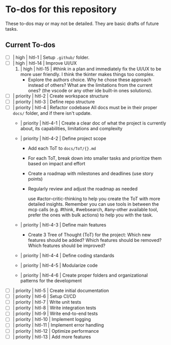 # To-dos for this repository

These to-dos may or may not be detailed. They are basic drafts of future tasks.

## Current To-dos

- [ ] | high | hitl-1  | Setup `.github/` folder.
- [ ] | high | hitl-14 |  Improve UI/UX
   1. | high | hitl-15 | #think in a plan and immediately fix the UI/UX to be more user friendly. I think the tkinter makes things too complex.
      - Explore the authors choice. Why he chose these approach instead of others? What are the limitations from the current ones? (the vscode or any other ide built-in ones solutions).
- [ ] | priority | hitl-2  | Create workspace structure
- [ ] | priority | hitl-3  | Define repo structure
- [ ] | priority | hitl-4  | Refactor codebase
  All docs must be in their proper `docs/` folder, and if there isn't update.
  - | priority | hitl-4-1 |  Create a clear doc of what the project is currently about, its capabilities, limitations and complexity
  - | priority | hitl-4-2 |  Define project scope
    - Add each ToT to `docs/ToT/{}.md`
    - For each ToT, break down into smaller tasks and prioritize them based on impact and effort
    - Create a roadmap with milestones and deadlines (use story points)
    - Regularly review and adjust the roadmap as needed

      use #actor-critic-thinking to help you create the ToT with more detailed insights. Remember you can use tools in between the mcp calls (e.g. #think, #websearch, #any-other available tool, prefer the ones with bulk actions) to help you with the task.

  - | priority | hitl-4-3 |  Define main features
    - Create 3 Tree of Thought (ToT) for the project: Which new features should be added? Which features should be removed? Which features should be improved?
  - | priority | hitl-4-4 |  Define coding standards
  - | priority | hitl-4-5 |  Modularize code
  - | priority | hitl-4-6 |  Create proper folders and organizational patterns for the development
- [ ] | priority | hitl-5  | Create initial documentation
- [ ] | priority | hitl-6  | Setup CI/CD
- [ ] | priority | hitl-7  | Write unit tests
- [ ] | priority | hitl-8  | Write integration tests
- [ ] | priority | hitl-9  | Write end-to-end tests
- [ ] | priority | hitl-10 |  Implement logging
- [ ] | priority | hitl-11 |  Implement error handling
- [ ] | priority | hitl-12 |  Optimize performance
- [ ] | priority | hitl-13 |  Add more features

